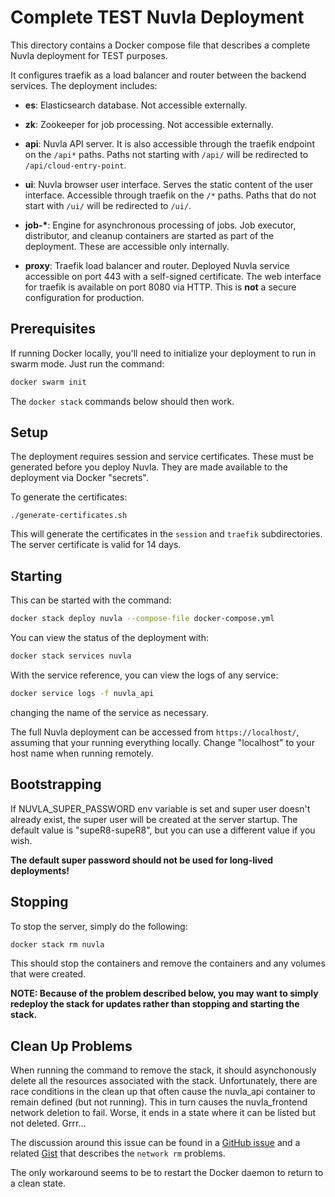 Complete TEST Nuvla Deployment
==============================

This directory contains a Docker compose file that describes a complete
Nuvla deployment for TEST purposes.

It configures traefik as a load balancer and router between the
backend services.  The deployment includes:

 - **es**: Elasticsearch database. Not accessible externally.
 
 - **zk**: Zookeeper for job processing. Not accessible externally.
 
 - **api**: Nuvla API server. It is also accessible through the
   traefik endpoint on the `/api*` paths. Paths not starting with
   `/api/` will be redirected to `/api/cloud-entry-point`.
   
 - **ui**: Nuvla browser user interface. Serves the static content of
   the user interface. Accessible through traefik on the `/*`
   paths. Paths that do not start with `/ui/` will be redirected to
   `/ui/`.
   
 - **job-\***: Engine for asynchronous processing of jobs. Job
   executor, distributor, and cleanup containers are started as part
   of the deployment.  These are accessible only internally.
   
 - **proxy**: Traefik load balancer and router. Deployed Nuvla service
   accessible on port 443 with a self-signed certificate. The web
   interface for traefik is available on port 8080 via HTTP. This is
   **not** a secure configuration for production.

Prerequisites
-------------

If running Docker locally, you'll need to initialize your deployment
to run in swarm mode. Just run the command:

```sh
docker swarm init
```

The `docker stack` commands below should then work.

Setup
-----

The deployment requires session and service certificates.  These must
be generated before you deploy Nuvla. They are made available to the
deployment via Docker "secrets".

To generate the certificates:

```
./generate-certificates.sh
```

This will generate the certificates in the `session` and `traefik`
subdirectories. The server certificate is valid for 14 days. 

Starting
--------

This can be started with the command:

```sh
docker stack deploy nuvla --compose-file docker-compose.yml
```

You can view the status of the deployment with:

```sh
docker stack services nuvla
```

With the service reference, you can view the logs of any service:

```sh
docker service logs -f nuvla_api
```

changing the name of the service as necessary.

The full Nuvla deployment can be accessed from `https://localhost/`,
assuming that your running everything locally.  Change "localhost" to
your host name when running remotely.

Bootstrapping
-------------

If NUVLA_SUPER_PASSWORD env variable is set and super user doesn't
already exist, the super user will be created at the server
startup. The default value is "supeR8-supeR8", but you can use a
different value if you wish.

**The default super password should not be used for long-lived
  deployments!**

Stopping
--------

To stop the server, simply do the following:

```sh
docker stack rm nuvla
```

This should stop the containers and remove the containers and any
volumes that were created.

**NOTE: Because of the problem described below, you may want to simply
redeploy the stack for updates rather than stopping and starting the
stack.**

Clean Up Problems
-----------------

When running the command to remove the stack, it should asynchonously
delete all the resources associated with the stack. Unfortunately,
there are race conditions in the clean up that often cause the
nuvla_api container to remain defined (but not running).  This in turn
causes the nuvla_frontend network deletion to fail. Worse, it ends in
a state where it can be listed but not deleted. Grrr...

The discussion around this issue can be found in a [GitHub
issue](https://github.com/moby/moby/issues/32620) and a related
[Gist](https://gist.github.com/dperny/86bb33f195e4a3c27bbc497372652994)
that describes the `network rm` problems.

The only workaround seems to be to restart the Docker daemon to return
to a clean state.

